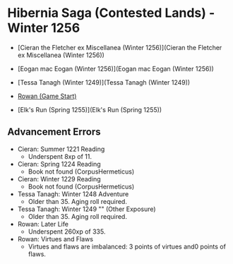 # Hibernia Saga (Contested Lands) - Winter 1256

+ [Cieran the Fletcher ex Miscellanea (Winter 1256)](Cieran the Fletcher ex Miscellanea (Winter 1256))
+ [Eogan mac Eogan (Winter 1256)](Eogan mac Eogan (Winter 1256))
+ [Tessa Tanagh (Winter 1249)](Tessa Tanagh (Winter 1249))
+ [Rowan (Game Start)](Rowan (Game Start))

+ [Elk's Run (Spring 1255)](Elk's Run (Spring 1255))

## Advancement Errors

+ Cieran: Summer 1221 Reading
    + Underspent 8xp of 11.
+ Cieran: Spring 1224 Reading
    + Book not found (CorpusHermeticus)
+ Cieran: Winter 1229 Reading
    + Book not found (CorpusHermeticus)
+ Tessa Tanagh: Winter 1248 Adventure
    + Older than 35. Aging roll required.
+ Tessa Tanagh: Winter 1249 "" (Other Exposure)
    + Older than 35. Aging roll required.
+ Rowan: Later Life
    + Underspent 260xp of 335.
+ Rowan: Virtues and Flaws
    + Virtues and flaws are imbalanced: 3 points of virtues and0 points of flaws.
